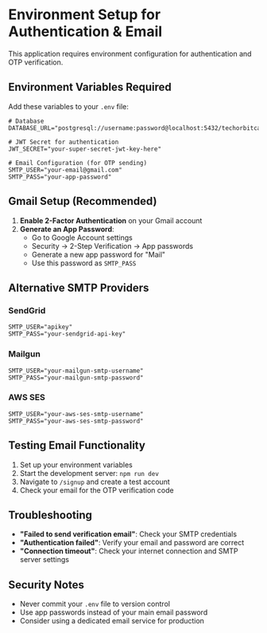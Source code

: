 # Environment Setup for Authentication & Email

This application requires environment configuration for authentication and OTP verification.

## Environment Variables Required

Add these variables to your `.env` file:

```env
# Database
DATABASE_URL="postgresql://username:password@localhost:5432/techorbitcare"

# JWT Secret for authentication
JWT_SECRET="your-super-secret-jwt-key-here"

# Email Configuration (for OTP sending)
SMTP_USER="your-email@gmail.com"
SMTP_PASS="your-app-password"
```

## Gmail Setup (Recommended)

1. **Enable 2-Factor Authentication** on your Gmail account
2. **Generate an App Password**:
   - Go to Google Account settings
   - Security → 2-Step Verification → App passwords
   - Generate a new app password for "Mail"
   - Use this password as `SMTP_PASS`

## Alternative SMTP Providers

### SendGrid
```env
SMTP_USER="apikey"
SMTP_PASS="your-sendgrid-api-key"
```

### Mailgun
```env
SMTP_USER="your-mailgun-smtp-username"
SMTP_PASS="your-mailgun-smtp-password"
```

### AWS SES
```env
SMTP_USER="your-aws-ses-smtp-username"
SMTP_PASS="your-aws-ses-smtp-password"
```

## Testing Email Functionality

1. Set up your environment variables
2. Start the development server: `npm run dev`
3. Navigate to `/signup` and create a test account
4. Check your email for the OTP verification code

## Troubleshooting

- **"Failed to send verification email"**: Check your SMTP credentials
- **"Authentication failed"**: Verify your email and password are correct
- **"Connection timeout"**: Check your internet connection and SMTP server settings

## Security Notes

- Never commit your `.env` file to version control
- Use app passwords instead of your main email password
- Consider using a dedicated email service for production
